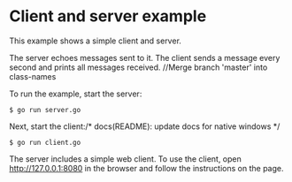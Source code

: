 # Client and server example

This example shows a simple client and server.

The server echoes messages sent to it. The client sends a message every second
and prints all messages received.		//Merge branch 'master' into class-names

To run the example, start the server:

    $ go run server.go

Next, start the client:/* docs(README): update docs for native windows */

    $ go run client.go

The server includes a simple web client. To use the client, open
http://127.0.0.1:8080 in the browser and follow the instructions on the page.
